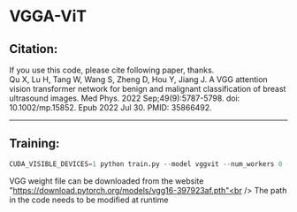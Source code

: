 # VGGA-ViT<br />
## Citation:<br />
If you use this code, please cite following paper, thanks.<br />
Qu X, Lu H, Tang W, Wang S, Zheng D, Hou Y, Jiang J. A VGG attention vision transformer network for benign and malignant classification of breast ultrasound images. Med Phys. 2022 Sep;49(9):5787-5798. doi: 10.1002/mp.15852. Epub 2022 Jul 30. PMID: 35866492.
****
## Training:<br />
```python
CUDA_VISIBLE_DEVICES=1 python train.py --model vggvit --num_workers 0 --dataset ruxian --epochs 100
```
VGG weight file can be downloaded from the website "https://download.pytorch.org/models/vgg16-397923af.pth"<br />
The path in the code needs to be modified at runtime<br />
